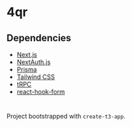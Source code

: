 # 4qr

## Dependencies

- [Next.js](https://nextjs.org)
- [NextAuth.js](https://next-auth.js.org)
- [Prisma](https://prisma.io)
- [Tailwind CSS](https://tailwindcss.com)
- [tRPC](https://trpc.io)
- [react-hook-form](https://react-hook-form.com)

#

Project bootstrapped with `create-t3-app`.
